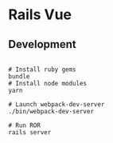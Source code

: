 # Rails Vue

## Development
```shell

# Install ruby gems
bundle
# Install node modules
yarn

# Launch webpack-dev-server
./bin/webpack-dev-server

# Run ROR
rails server
```
